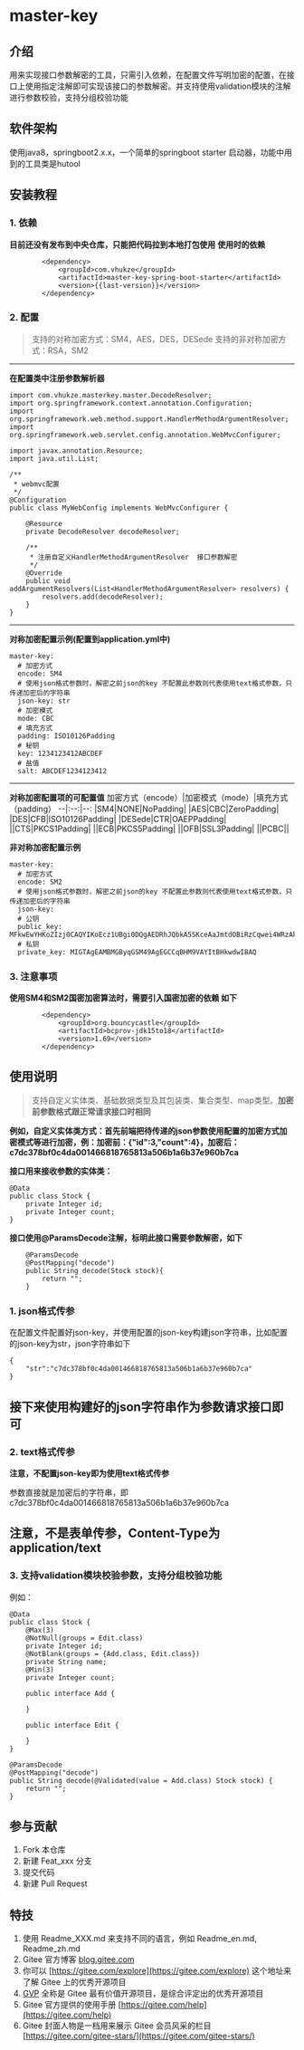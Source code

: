 # master-key

## 介绍
用来实现接口参数解密的工具，只需引入依赖，在配置文件写明加密的配置，在接口上使用指定注解即可实现该接口的参数解密。并支持使用validation模块的注解进行参数校验，支持分组校验功能

## 软件架构
使用java8，springboot2.x.x，一个简单的springboot starter 启动器，功能中用到的工具类是hutool


## 安装教程

### 1.  依赖
**目前还没有发布到中央仓库，只能把代码拉到本地打包使用**
**使用时的依赖**
```
        <dependency>
            <groupId>com.vhukze</groupId>
            <artifactId>master-key-spring-boot-starter</artifactId>
            <version>{{last-version}}</version>
        </dependency>
```
### 2.  配置
>支持的对称加密方式：SM4，AES，DES，DESede
>支持的非对称加密方式：RSA，SM2
---
**在配置类中注册参数解析器**
```
import com.vhukze.masterkey.master.DecodeResolver;
import org.springframework.context.annotation.Configuration;
import org.springframework.web.method.support.HandlerMethodArgumentResolver;
import org.springframework.web.servlet.config.annotation.WebMvcConfigurer;

import javax.annotation.Resource;
import java.util.List;

/**
 * webmvc配置
 */
@Configuration
public class MyWebConfig implements WebMvcConfigurer {

    @Resource
    private DecodeResolver decodeResolver;

    /**
     * 注册自定义HandlerMethodArgumentResolver  接口参数解密
     */
    @Override
    public void addArgumentResolvers(List<HandlerMethodArgumentResolver> resolvers) {
        resolvers.add(decodeResolver);
    }
}
```
---
**对称加密配置示例(配置到application.yml中)**
```
master-key:
  # 加密方式
  encode: SM4
  # 使用json格式参数时，解密之前json的key 不配置此参数则代表使用text格式参数，只传递加密后的字符串
  json-key: str
  # 加密模式
  mode: CBC
  # 填充方式
  padding: ISO10126Padding
  # 秘钥
  key: 1234123412ABCDEF
  # 盐值
  salt: ABCDEF1234123412
```
---
**对称加密配置项的可配置值**
加密方式（encode）|加密模式（mode）|填充方式（padding）
--|:--:|--:
|SM4|NONE|NoPadding|
|AES|CBC|ZeroPadding|
|DES|CFB|ISO10126Padding|
|DESede|CTR|OAEPPadding|
||CTS|PKCS1Padding|
||ECB|PKCS5Padding|
||OFB|SSL3Padding|
||PCBC||

**非对称加密配置示例**
```
master-key:
  # 加密方式
  encode: SM2
  # 使用json格式参数时，解密之前json的key 不配置此参数则代表使用text格式参数，只传递加密后的字符串
  json-key:
  # 公钥
  public_key: MFkwEwYHKoZIzj0CAQYIKoEcz1UBgi0DQgAEDRhJQbkA5SKceAaJmtdOBiRzCqwei4WRzAkBrZ9SkBZhZ1zC4nteRLVi754MsI/8vsiNK2lV518E8RaNw+mnLA==
  # 私钥
  private_key: MIGTAgEAMBMGByqGSM49AgEGCCqBHM9VAYItBHkwdwIBAQ
```

### 3.  注意事项
**使用SM4和SM2国密加密算法时，需要引入国密加密的依赖 如下**
```
        <dependency>
            <groupId>org.bouncycastle</groupId>
            <artifactId>bcprov-jdk15to18</artifactId>
            <version>1.69</version>
        </dependency>
```

## 使用说明
>支持自定义实体类、基础数据类型及其包装类、集合类型、map类型。**加密前参数格式跟正常请求接口时相同**

**例如，自定义实体类方式：首先前端把待传递的json参数使用配置的加密方式加密模式等进行加密，例：加密前：{"id":3,"count":4}，加密后：c7dc378bf0c4da001466818765813a506b1a6b37e960b7ca**

**接口用来接收参数的实体类：**
```
@Data
public class Stock {
    private Integer id;
    private Integer count;
}
```
**接口使用@ParamsDecode注解，标明此接口需要参数解密，如下**
```
    @ParamsDecode
    @PostMapping("decode")
    public String decode(Stock stock){
        return "";
    }
```
### 1.  json格式传参
在配置文件配置好json-key，并使用配置的json-key构建json字符串，比如配置的json-key为str，json字符串如下
```
{
    "str":"c7dc378bf0c4da001466818765813a506b1a6b37e960b7ca"
}
```
**接下来使用构建好的json字符串作为参数请求接口即可**
---
### 2. text格式传参

**注意，不配置json-key即为使用text格式传参**

参数直接就是加密后的字符串，即c7dc378bf0c4da001466818765813a506b1a6b37e960b7ca

**注意，不是表单传参，Content-Type为application/text**
---
### 3.  支持validation模块校验参数，支持分组校验功能
例如：
```
@Data
public class Stock {
    @Max(3)
    @NotNull(groups = Edit.class)
    private Integer id;
    @NotBlank(groups = {Add.class, Edit.class})
    private String name;
    @Min(3)
    private Integer count;
    
    public interface Add {

    }

    public interface Edit {

    }
}
```
```
@ParamsDecode
@PostMapping("decode")
public String decode(@Validated(value = Add.class) Stock stock) {
    return "";
}
```

## 参与贡献

1.  Fork 本仓库
2.  新建 Feat_xxx 分支
3.  提交代码
4.  新建 Pull Request


## 特技

1.  使用 Readme\_XXX.md 来支持不同的语言，例如 Readme\_en.md, Readme\_zh.md
2.  Gitee 官方博客 [blog.gitee.com](https://blog.gitee.com)
3.  你可以 [https://gitee.com/explore](https://gitee.com/explore) 这个地址来了解 Gitee 上的优秀开源项目
4.  [GVP](https://gitee.com/gvp) 全称是 Gitee 最有价值开源项目，是综合评定出的优秀开源项目
5.  Gitee 官方提供的使用手册 [https://gitee.com/help](https://gitee.com/help)
6.  Gitee 封面人物是一档用来展示 Gitee 会员风采的栏目 [https://gitee.com/gitee-stars/](https://gitee.com/gitee-stars/)
